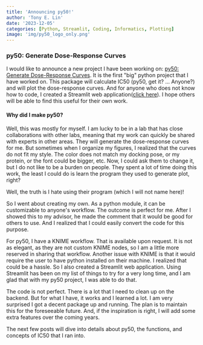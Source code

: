 ```yaml
---
title: 'Announcing py50!'
author: 'Tony E. Lin'
date: '2023-12-05'
categories: [Python, Streamlit, Coding, Informatics, Plotting]
image: 'img/py50_logo_only.png'
---
```


### py50: Generate Dose-Response Curves

I would like to announce a new project I have been working on: [py50: Generate Dose-Response Curves](https://github.com/tlint101/py50). 
It is the first "big" python project that I have worked on. This package will calculate IC50 (py50, get it? ... Anyone?) 
and will plot the dose-response curves. And for anyone who does not know how to code, I created a Streamlit web 
application([click here](https://py50-app.streamlit.app)). I hope others will be able to find this useful for their own 
work. 

#### Why did I make py50?

Well, this was mostly for myself. I am lucky to be in a lab that has close collaborations with other labs, meaning that my work
can quickly be shared with experts in other areas. They will generate the dose-response curves for me. But sometimes 
when I organize my figures, I realized that the curves do not fit my style. The color does not match my docking pose,
or my protein, or the font could be bigger, etc. Now, I could ask them to change it, but I do not like to be a burden on
people. They spent a lot of time doing this work, the least I could do is learn the program they used to generate plot, right?

Well, the truth is I hate using their program (which I will not name here)! 

So I went about creating my own. As a python module, it can be customizable to anyone's workflow. The outcome is perfect
for me. After I showed this to my advisor, he made the comment that it would be good for others to use. And I realized 
that I could easily convert the code for this purpose. 

For py50, I have a KNIME workflow. That is available upon request. It is not as elegant, as they are not custom KNIME nodes, 
so I am a little more reserved in sharing that workflow. Another issue with KNIME is that it would require the user to have 
python installed on their machine. I realized that could be a hassle. So I also created a Streamlit web application. 
Using Streamlit has been on my list of things to try for a very long time, and I am glad that with my py50 project, I 
was able to do that.

The code is not perfect. There is a lot that I need to clean up on the backend. But for what I have, it works and I learned 
a lot. I am very surprised I got a decent package up and running. The plan is to maintain this for the foreseeable future. 
And, if the inspiration is right, I will add some extra features over the coming years. 

The next few posts will dive into details about py50, the functions, and concepts of IC50 that I ran into. 
